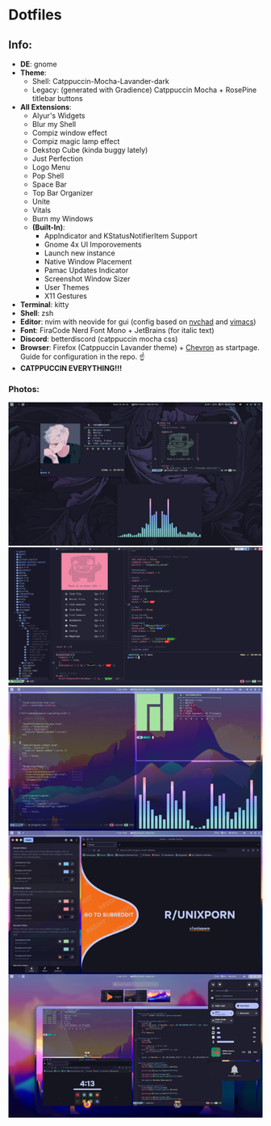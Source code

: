 # Dotfiles
## Info:
* **DE**: gnome
* **Theme**: 
  * Shell: Catppuccin-Mocha-Lavander-dark
  * Legacy: (generated with Gradience) Catppuccin Mocha + RosePine titlebar buttons
* **All Extensions**:
  * Alyur's Widgets
  * Blur my Shell
  * Compiz window effect
  * Compiz magic lamp effect
  * Dekstop Cube (kinda buggy lately)
  * Just Perfection
  * Logo Menu
  * Pop Shell
  * Space Bar
  * Top Bar Organizer
  * Unite
  * Vitals
  * Burn my Windows
  * **(Built-In)**:
    * AppIndicator and KStatusNotifierItem Support
    * Gnome 4x UI Imporovements
    * Launch new instance
    * Native Window Placement
    * Pamac Updates Indicator
    * Screenshot Window Sizer
    * User Themes
    * X11 Gestures
* **Terminal**: kitty
* **Shell**: zsh
* **Editor**: nvim with neovide for gui (config based on [nvchad](https://github.com/NvChad/NvChad) and [vimacs](https://github.com/UTFeight/vimacs))
* **Font**: FiraCode Nerd Font Mono + JetBrains (for italic text)
* **Discord**: betterdiscord (catppuccin mocha css)
* **Browser**: Firefox (Catppuccin Lavander theme) + [Chevron](https://github.com/kholmogorov27/chevron) as startpage. Guide for configuration in the repo. ☝️
* **CATPPUCCIN EVERYTHING!!!**
### Photos:
![exaple2](example2.png)
![example_nvim](example_nvim.png)
![example](example.png)

